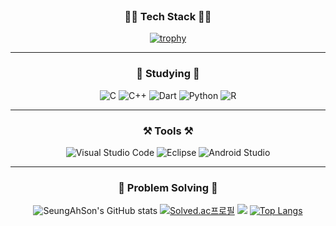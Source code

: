 <div align="center">
<br>
 
### :technologist: Tech Stack :technologist:
[![trophy](https://github-profile-trophy.vercel.app/?username=SeungAhSon&column=7)](https://github.com/SeungAhSon/github-profile-trophy)

---
### :book: Studying :book:

![C](https://img.shields.io/badge/c-%2300599C.svg?style=for-the-badge&logo=c&logoColor=white)
![C++](https://img.shields.io/badge/c++-%2300599C.svg?style=for-the-badge&logo=c%2B%2B&logoColor=white)
![Dart](https://img.shields.io/badge/dart-%230175C2.svg?style=for-the-badge&logo=dart&logoColor=white)
![Python](https://img.shields.io/badge/python-3670A0?style=for-the-badge&logo=python&logoColor=ffdd54)
![R](https://img.shields.io/badge/r-%23276DC3.svg?style=for-the-badge&logo=r&logoColor=white)

---
### :hammer_and_pick: Tools :hammer_and_pick:

![Visual Studio Code](https://img.shields.io/badge/Visual%20Studio%20Code-0078d7.svg?style=for-the-badge&logo=visual-studio-code&logoColor=white)
![Eclipse](https://img.shields.io/badge/Eclipse-FE7A16.svg?style=for-the-badge&logo=Eclipse&logoColor=white)
![Android Studio](https://img.shields.io/badge/Android%20Studio-3DDC84.svg?style=for-the-badge&logo=android-studio&logoColor=white)

---
### :muscle: Problem Solving :muscle:

![SeungAhSon's GitHub stats](https://github-readme-stats.vercel.app/api?username=SeungAhSon&show_icons=true&theme=radical)
[![Solved.ac프로필](http://mazassumnida.wtf/api/v2/generate_badge?boj=gongsoonyee)](https://solved.ac/gongsoonyee)
 <img width=“400em” src="http://mazandi.herokuapp.com/api?handle=gongsoonyee&theme=warm"/>
[![Top Langs](https://github-readme-stats.vercel.app/api/top-langs/?username=SeungAhSon&layout=compact)](https://github.com/SeungAhSon/github-readme-stats)

                                                                                        
</div>

